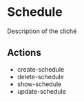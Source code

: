 # Schedule

Description of the cliché

## Actions

- create-schedule
- delete-schedule
- show-schedule
- update-schedule
